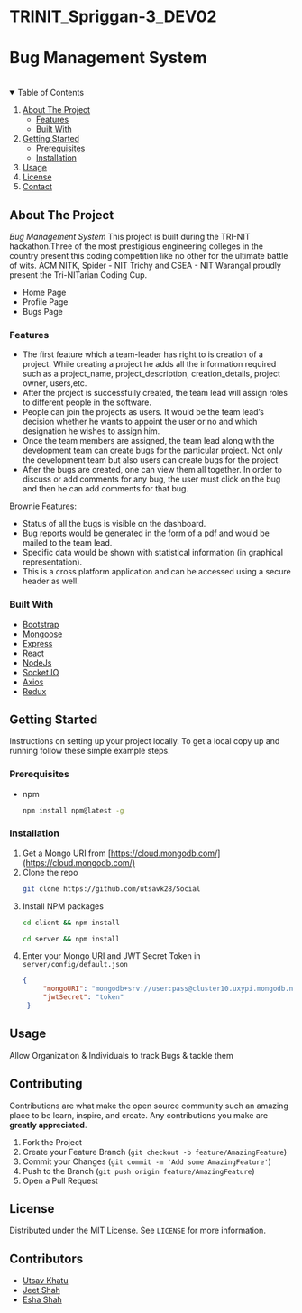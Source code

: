# TRINIT_Spriggan-3_DEV02


<!-- PROJECT LOGO -->
<h1>Bug Management System</h1>
<br />

<!-- TABLE OF CONTENTS -->
<details open="open">
  <summary>Table of Contents</summary>
  <ol>
    <li>
      <a href="#about-the-project">About The Project</a>
      <ul>
       <li><a href="#features">Features</a></li>
        <li><a href="#built-with">Built With</a></li>
      </ul>
    </li>
    <li>
      <a href="#getting-started">Getting Started</a>
      <ul>
        <li><a href="#prerequisites">Prerequisites</a></li>
        <li><a href="#installation">Installation</a></li>
      </ul>
    </li>
    <li><a href="#usage">Usage</a></li>
    <li><a href="#license">License</a></li>
    <li><a href="#contact">Contact</a></li>
  </ol>
</details>



<!-- ABOUT THE PROJECT -->
## About The Project
 *Bug Management System*
    This project is built during the TRI-NIT hackathon.Three of the most prestigious engineering colleges in the country present this coding competition like no other for the ultimate battle of wits. ACM NITK, Spider - NIT Trichy and CSEA - NIT Warangal proudly present the Tri-NITarian Coding Cup.
* Home Page
* Profile Page
* Bugs Page

### Features
-  The first feature which a team-leader has right to is creation of a project. While creating a project he adds all the information required such as a project_name, project_description, creation_details, project owner, users,etc.  
-  After the project is successfully created, the team lead will assign roles to different people in the software.  
-  People can join the projects as users. It would be the team lead’s decision whether he wants to appoint the user or no and which designation he wishes to assign him. 
-  Once the team members are assigned, the team lead along with the development team can create bugs for the particular project. Not only the development team but also users can create bugs for the project. 
-  After the bugs are created, one can view them all together. In order to discuss or add comments for any bug, the user must click on the bug and then he can add comments for that bug.  

Brownie Features: 

- Status of all the bugs is visible on the dashboard.  
- Bug reports would be generated in the form of a pdf and would be mailed to the team lead.  
- Specific data would be shown with statistical information (in graphical representation). 
- This is a cross platform application and can be accessed using a secure header as well. 


### Built With
* [Bootstrap](https://getbootstrap.com/)
* [Mongoose](https://mongoosejs.com/)
* [Express](https://expressjs.com/)
* [React](https://reactjs.org/)
* [NodeJs](https://nodejs.org/en/)
* [Socket IO](https://socket.io/)
* [Axios](https://axios-http.com/)
* [Redux](https://redux.js.org/)


<!-- GETTING STARTED -->
## Getting Started

Instructions on setting up your project locally.
To get a local copy up and running follow these simple example steps.

### Prerequisites

* npm
  ```sh
  npm install npm@latest -g
  ```


### Installation

1. Get a Mongo URI from [https://cloud.mongodb.com/](https://cloud.mongodb.com/)
2. Clone the repo
   ```sh
   git clone https://github.com/utsavk28/Social
   ```
3. Install NPM packages
   ```sh
   cd client && npm install
   ```
   ```sh
   cd server && npm install
   ```
4. Enter your Mongo URI and JWT Secret Token in `server/config/default.json`
   ```JSON
   {
		"mongoURI": "mongodb+srv://user:pass@cluster10.uxypi.mongodb.net/test?retryWrites=true&w=majority",
		"jwtSecret": "token"
	}
   ```



<!-- USAGE EXAMPLES -->
## Usage

Allow Organization & Individuals to track Bugs & tackle them

<!-- CONTRIBUTING -->
## Contributing

Contributions are what make the open source community such an amazing place to be learn, inspire, and create. Any contributions you make are **greatly appreciated**.

1. Fork the Project
2. Create your Feature Branch (`git checkout -b feature/AmazingFeature`)
3. Commit your Changes (`git commit -m 'Add some AmazingFeature'`)
4. Push to the Branch (`git push origin feature/AmazingFeature`)
5. Open a Pull Request



<!-- LICENSE -->
## License

Distributed under the MIT License. See `LICENSE` for more information.



<!-- CONTACT -->
## Contributors

- [Utsav Khatu](https://www.linkedin.com/in/utsav-khatu-431b741bb/) 
- [Jeet Shah](https://www.linkedin.com/in/jeets25/) 
- [Esha Shah](https://www.linkedin.com/in/esha-shah-8108b91a8/) 




<!-- MARKDOWN LINKS & IMAGES -->
<!-- https://www.markdownguide.org/basic-syntax/#reference-style-links -->
[contributors-shield]: https://img.shields.io/github/contributors/utsavk28/Social.svg?style=for-the-badge
[contributors-url]: https://github.com/utsavk28/Social/graphs/contributors
[forks-shield]: https://img.shields.io/github/forks/outsavk28/Social.svg?style=for-the-badge
[forks-url]: https://github.com/utsavk28/Social/network/members
[stars-shield]: https://img.shields.io/github/stars/utsavk28/Social.svg?style=for-the-badge
[stars-url]: https://github.com/utsavk28/Social/stargazers
[issues-shield]: https://img.shields.io/github/issues/utsavk28/Social.svg?style=for-the-badge
[issues-url]: https://github.com/utsavk28/Social/issues
[license-shield]: https://img.shields.io/github/license/utsavk28/Social.svg?style=for-the-badge
[license-url]: https://github.com/utsavk28/Social/blob/master/LICENSE.txt
[linkedin-shield]: https://img.shields.io/badge/-LinkedIn-black.svg?style=for-the-badge&logo=linkedin&colorB=555
[linkedin-url]: https://www.linkedin.com/in/utsav-khatu-431b741bb/
